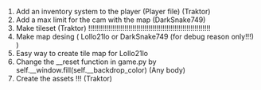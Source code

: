 1. Add an inventory system to the player (Player file) (Traktor)
2. Add a max limit for the cam with the map (DarkSnake749)
3. Make tileset (Traktor) !!!!!!!!!!!!!!!!!!!!!!!!!!!!!!!!!!!!!!!!!!!!!!!!!!!!!!!!!!!!!
4. Make map desing ( Lollo21lo or DarkSnake749 (for debug reason only!!!) )
5. Easy way to create tile map for Lollo21lo
6. Change the __reset function in game.py by self.__window.fill(self.__backdrop_color) (Any body)
7. Create the assets !!! (Traktor)